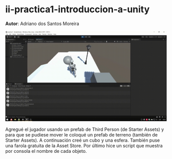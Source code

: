 # ii-practica1-introduccion-a-unity
**Autor**: Adriano dos Santos Moreira  

![test gif](test.gif)

Agregué el jugador usando un prefab de Third Person (de Starter Assets)
y para que se pudiese mover le coloqué un prefab de terreno (también de Starter Assets).
A continuación creé un cubo y una esfera. También puse una farola gratuita de la Asset Store.
Por último hice un script que muestra por consola el nombre de cada objeto.

